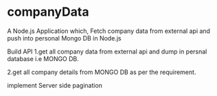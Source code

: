 # companyData

A Node.js Application which,
Fetch company data from external api and push into personal Mongo DB in Node.js

Build API
1.get all company data from external api and dump in persnal database i.e MONGO DB.


2.get all company details from MONGO DB as per the requirement.


implement Server side pagination

